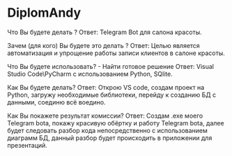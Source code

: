 # DiplomAndy
Что Вы будете делать ? Ответ: Telegram Bot для салона красоты.

Зачем (для кого) Вы будете это делать ? Ответ: Целью является автоматизация и упрощение работы записи клиентов в салоне красоты.

Что Вы будете использовать? - Найти готовое решение Ответ: Visual Studio Code\PyCharm с использованием Python, SQlite.

Как Вы будете делать? Ответ: Открою VS code, создам проект на Python, загружу необходимые библиотеки, перейду к созданию БД с данными, соединю всё воедино.

Как Вы покажете результат комиссии? Ответ: Создам .exe моего Telegram bota, покажу красивую обёртку и работу Telegram bota, далее будет следовать разбор кода непосредственно с использованием диаграмм БД, данный разбор будет происходить в приложении для презентаций.
